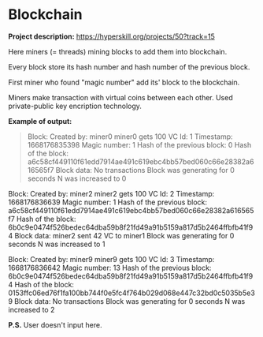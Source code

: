 # Blockchain
**Project description:** https://hyperskill.org/projects/50?track=15

Here miners (= threads) mining blocks to add them into blockchain.

Every block store its hash number and hash number of the previous block.

First miner who found "magic number" add its' block to the blockchain.

Miners make transaction with virtual coins between each other. Used private-public key encription technology.

**Example of output:**

> Block:
> Created by: miner0
> miner0 gets 100 VC
> Id: 1
Timestamp: 1668176835398
Magic number: 1
Hash of the previous block: 
0
Hash of the block: 
a6c58cf449110f61edd7914ae491c619ebc4bb57bed060c66e28382a616565f7
Block data:
No transactions
Block was generating for 0 seconds
N was increased to 0

Block:
Created by: miner2
miner2 gets 100 VC
Id: 2
Timestamp: 1668176836639
Magic number: 1
Hash of the previous block: 
a6c58cf449110f61edd7914ae491c619ebc4bb57bed060c66e28382a616565f7
Hash of the block: 
6b0c9e0474f526bedec64dba59b8f21fd49a91b5159a817d5b2464ffbfb41f94
Block data:
miner2 sent 42 VC to miner1
Block was generating for 0 seconds
N was increased to 1

Block:
Created by: miner9
miner9 gets 100 VC
Id: 3
Timestamp: 1668176836642
Magic number: 13
Hash of the previous block: 
6b0c9e0474f526bedec64dba59b8f21fd49a91b5159a817d5b2464ffbfb41f94
Hash of the block: 
0153ffc06ed76f1fa100bb744f0e5fc4f764b029d068e447c32bd0c5035b5e39
Block data:
No transactions
Block was generating for 0 seconds
N was increased to 2


**P.S.** User doesn't input here.
